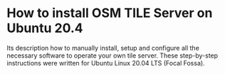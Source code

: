 # How to install OSM TILE Server on Ubuntu 20.4

Its description how to manually install, setup and configure all the necessary software to operate your own tile server. These step-by-step instructions were written for Ubuntu Linux 20.04 LTS (Focal Fossa).
